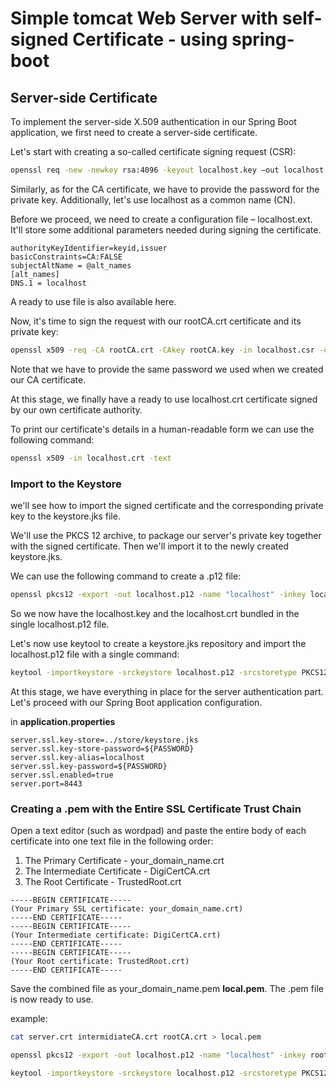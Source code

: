
# Simple tomcat Web Server with self-signed Certificate - using spring-boot

## Server-side Certificate

To implement the server-side X.509 authentication in our Spring Boot application, we first need to create a server-side certificate.

Let's start with creating a so-called certificate signing request (CSR):

```bash
openssl req -new -newkey rsa:4096 -keyout localhost.key –out localhost.csr
```

Similarly, as for the CA certificate, we have to provide the password for the private key. Additionally, let's use localhost as a common name (CN).

Before we proceed, we need to create a configuration file – localhost.ext. It'll store some additional parameters needed during signing the certificate.

```
authorityKeyIdentifier=keyid,issuer
basicConstraints=CA:FALSE
subjectAltName = @alt_names
[alt_names]
DNS.1 = localhost
```

A ready to use file is also available here.

Now, it's time to sign the request with our rootCA.crt certificate and its private key:

```bash
openssl x509 -req -CA rootCA.crt -CAkey rootCA.key -in localhost.csr -out localhost.crt -days 365 -CAcreateserial -extfile localhost.ext
```
Note that we have to provide the same password we used when we created our CA certificate.

At this stage, we finally have a ready to use localhost.crt certificate signed by our own certificate authority.

To print our certificate's details in a human-readable form we can use the following command:

```bash
openssl x509 -in localhost.crt -text
```

### Import to the Keystore

we'll see how to import the signed certificate and the corresponding private key to the keystore.jks file.

We'll use the PKCS 12 archive, to package our server's private key together with the signed certificate. Then we'll import it to the newly created keystore.jks.

We can use the following command to create a .p12 file:

```bash
openssl pkcs12 -export -out localhost.p12 -name "localhost" -inkey localhost.key -in localhost.crt
```
So we now have the localhost.key and the localhost.crt bundled in the single localhost.p12 file.

Let's now use keytool to create a keystore.jks repository and import the localhost.p12 file with a single command:

```bash
keytool -importkeystore -srckeystore localhost.p12 -srcstoretype PKCS12 -destkeystore keystore.jks -deststoretype JKS
```
At this stage, we have everything in place for the server authentication part. Let's proceed with our Spring Boot application configuration.

in **application.properties**
```
server.ssl.key-store=../store/keystore.jks
server.ssl.key-store-password=${PASSWORD}
server.ssl.key-alias=localhost
server.ssl.key-password=${PASSWORD}
server.ssl.enabled=true
server.port=8443
```

### Creating a .pem with the Entire SSL Certificate Trust Chain

Open a text editor (such as wordpad) and paste the entire body of each certificate into one text file in the following order:

1. The Primary Certificate - your_domain_name.crt
2. The Intermediate Certificate - DigiCertCA.crt
3. The Root Certificate - TrustedRoot.crt

```
-----BEGIN CERTIFICATE-----
(Your Primary SSL certificate: your_domain_name.crt)
-----END CERTIFICATE-----
-----BEGIN CERTIFICATE-----
(Your Intermediate certificate: DigiCertCA.crt)
-----END CERTIFICATE-----
-----BEGIN CERTIFICATE-----
(Your Root certificate: TrustedRoot.crt)
-----END CERTIFICATE-----
```

Save the combined file as your_domain_name.pem **local.pem**. The .pem file is now ready to use.

example:
```bash
cat server.crt intermidiateCA.crt rootCA.crt > local.pem
```

```bash
openssl pkcs12 -export -out localhost.p12 -name "localhost" -inkey rootCA.key -in local.pem
```

```bash
keytool -importkeystore -srckeystore localhost.p12 -srcstoretype PKCS12 -destkeystore keystore2.jks -deststoretype JKS
```
